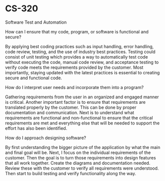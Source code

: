 # CS-320
Software Test and Automation

How can I ensure that my code, program, or software is functional and secure?

By applying best coding practices such as input handling, error handling, code review, testing, and the use of industry best practices. Testing could consist of unit testing which provides a way to automatically test code without executing the code, manual code review, and acceptance testing to verify code meets the requirements provided by the customer. Most importantly, staying updated with the latest practices is essential to creating secure and functional code.

How do I interpret user needs and incorporate them into a program?

Gathering requirements from the user in an organized and engaged manner is critical. Another important factor is to ensure that requirements are translated properly by the customer. This can be done by proper documentation and communication. Next is to understand what requirements are functional and non-functional to ensure that the critical requirements are met and everything else that will be needed to support the effort has also been identified.

How do I approach designing software?

By first understanding the bigger picture of the application by what the main and final goal will be. Next, I focus on the individual requirements of the customer.  Then the goal is to turn those requirements into design features that all work together. Create the diagrams and documentation needed. Review these with the customer to verify all requirements were understood. Then start to build testing and verify functionality along the way.
